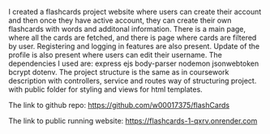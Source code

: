 I created a flashcards project website where users can create their account and then once they have active account, they can create their own flashcards with words and additonal information. There is a main page, where all the cards are fetched, and there is page where cards are filtered by user. Registering and logging in features are also present. Update of the profile is also present where users can edit their username. The dependencies I used are: express ejs body-parser nodemon  jsonwebtoken bcrypt dotenv. The project structure is the same as in coursework description with controllers, service and routes way of structuring project. with public folder for styling and views for html templates. 

The link to github repo: https://github.com/w00017375/flashCards

The link to public running website: https://flashcards-1-qxrv.onrender.com
